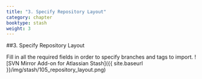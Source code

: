 ```yaml
---
title: "3. Specify Repository Layout"
category: chapter
booktype: stash
weight: 3
---
```

##3. Specify Repository Layout

Fill in all the required fields in order to specify branches and tags to import.
![SVN Mirror Add-on for Atlassian Stash]({{ site.baseurl }}/img/stash/105_repository_layout.png)